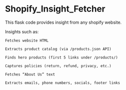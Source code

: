 # Shopify_Insight_Fetcher
This flask code provides insight from any shopify website. 

Insights such as:

    Fetches website HTML
    
    Extracts product catalog (via /products.json API)
    
    Finds hero products (first 5 links under /products/)
    
    Captures policies (return, refund, privacy, etc.)
    
    Fetches “About Us” text
    
    Extracts emails, phone numbers, socials, footer links
